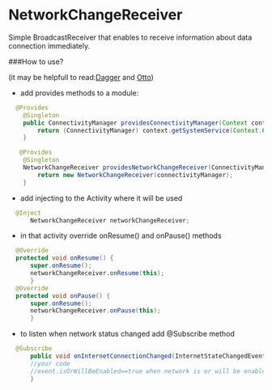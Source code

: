 #   NetworkChangeReceiver

Simple BroadcastReceiver that enables to receive information about data connection immediately.

###How to use?

(it may be helpfull to read:[Dagger] and [Otto])

- add provides methods to a module:


```java
  @Provides
    @Singleton
    public ConnectivityManager providesConnectivityManager(Context context) {
        return (ConnectivityManager) context.getSystemService(Context.CONNECTIVITY_SERVICE);
    }

   @Provides
    @Singleton
    NetworkChangeReceiver providesNetworkChangeReceiver(ConnectivityManager connectivityManager) {
        return new NetworkChangeReceiver(connectivityManager);
    }
```

- add injecting to the Activity where it will be used

```java
  @Inject
      NetworkChangeReceiver networkChangeReceiver;
```

- in that activity override onResume() and onPause() methods

```java
  @Override
  protected void onResume() {
      super.onResume();
      networkChangeReceiver.onResume(this);
      }    
  @Override
  protected void onPause() {
      super.onResume();
      networkChangeReceiver.onPause(this);
      }   
```
- to listen when network status changed add @Subscribe method

```java
  @Subscribe
      public void onInternetConnectionChanged(InternetStateChangedEvent event){
      //your code
      //event.isOrWillBeEnabled==true when network is or will be enabled, otherwise false
      } 
```

[Dagger]: <http://square.github.io/dagger/>
 [Otto]: <http://square.github.io/otto/>
